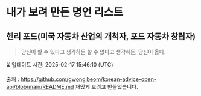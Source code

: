 # 내가 보려 만든 명언 리스트

##  헨리 포드(미국 자동차 산업의 개척자, 포드 자동차 창립자)
> 당신이 할 수 있다고 생각하든 할 수 없다고 생각하든, 당신이 옳다.


⏳ 업데이트 시간: 2025-02-17 15:46:10 (UTC)

출처 : https://github.com/gwongibeom/korean-advice-open-api/blob/main/README.md
재밌게 보려고 만들었습니다.
